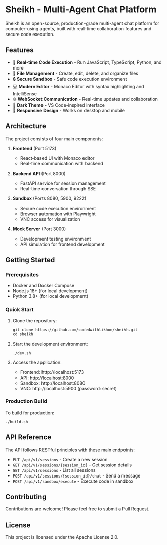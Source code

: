 # Sheikh - Multi-Agent Chat Platform

Sheikh is an open-source, production-grade multi-agent chat platform for computer-using agents, built with real-time collaboration features and secure code execution.

## Features

- 🚀 **Real-time Code Execution** - Run JavaScript, TypeScript, Python, and more
- 📁 **File Management** - Create, edit, delete, and organize files
- 🔒 **Secure Sandbox** - Safe code execution environment
- 💻 **Modern Editor** - Monaco Editor with syntax highlighting and IntelliSense
- 🌐 **WebSocket Communication** - Real-time updates and collaboration
- 🎨 **Dark Theme** - VS Code-inspired interface
- 📱 **Responsive Design** - Works on desktop and mobile

## Architecture

The project consists of four main components:

1. **Frontend** (Port 5173)
   - React-based UI with Monaco editor
   - Real-time communication with backend

2. **Backend API** (Port 8000)
   - FastAPI service for session management
   - Real-time conversation through SSE

3. **Sandbox** (Ports 8080, 5900, 9222)
   - Secure code execution environment
   - Browser automation with Playwright
   - VNC access for visualization

4. **Mock Server** (Port 3000)
   - Development testing environment
   - API simulation for frontend development

## Getting Started

### Prerequisites

- Docker and Docker Compose
- Node.js 18+ (for local development)
- Python 3.8+ (for local development)

### Quick Start

1. Clone the repository:
   ```
   git clone https://github.com/codedwithlikhon/sheikh.git
   cd sheikh
   ```

2. Start the development environment:
   ```
   ./dev.sh
   ```

3. Access the application:
   - Frontend: http://localhost:5173
   - API: http://localhost:8000
   - Sandbox: http://localhost:8080
   - VNC: http://localhost:5900 (password: secret)

### Production Build

To build for production:

```
./build.sh
```

## API Reference

The API follows RESTful principles with these main endpoints:

- `PUT /api/v1/sessions` - Create a new session
- `GET /api/v1/sessions/{session_id}` - Get session details
- `GET /api/v1/sessions` - List all sessions
- `POST /api/v1/sessions/{session_id}/chat` - Send a message
- `POST /api/v1/sandbox/execute` - Execute code in sandbox

## Contributing

Contributions are welcome! Please feel free to submit a Pull Request.

## License

This project is licensed under the Apache License 2.0.